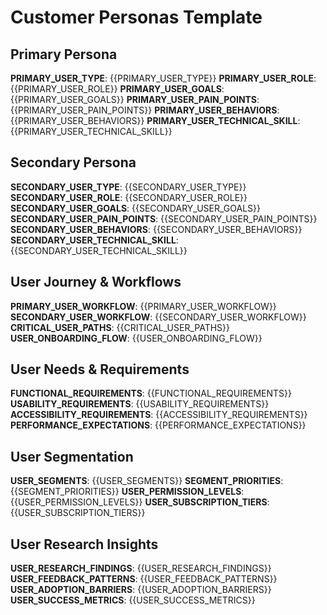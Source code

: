 # Customer Personas Template

## Primary Persona
**PRIMARY_USER_TYPE**: {{PRIMARY_USER_TYPE}}
**PRIMARY_USER_ROLE**: {{PRIMARY_USER_ROLE}}
**PRIMARY_USER_GOALS**: {{PRIMARY_USER_GOALS}}
**PRIMARY_USER_PAIN_POINTS**: {{PRIMARY_USER_PAIN_POINTS}}
**PRIMARY_USER_BEHAVIORS**: {{PRIMARY_USER_BEHAVIORS}}
**PRIMARY_USER_TECHNICAL_SKILL**: {{PRIMARY_USER_TECHNICAL_SKILL}}

## Secondary Persona
**SECONDARY_USER_TYPE**: {{SECONDARY_USER_TYPE}}
**SECONDARY_USER_ROLE**: {{SECONDARY_USER_ROLE}}
**SECONDARY_USER_GOALS**: {{SECONDARY_USER_GOALS}}
**SECONDARY_USER_PAIN_POINTS**: {{SECONDARY_USER_PAIN_POINTS}}
**SECONDARY_USER_BEHAVIORS**: {{SECONDARY_USER_BEHAVIORS}}
**SECONDARY_USER_TECHNICAL_SKILL**: {{SECONDARY_USER_TECHNICAL_SKILL}}

## User Journey & Workflows
**PRIMARY_USER_WORKFLOW**: {{PRIMARY_USER_WORKFLOW}}
**SECONDARY_USER_WORKFLOW**: {{SECONDARY_USER_WORKFLOW}}
**CRITICAL_USER_PATHS**: {{CRITICAL_USER_PATHS}}
**USER_ONBOARDING_FLOW**: {{USER_ONBOARDING_FLOW}}

## User Needs & Requirements
**FUNCTIONAL_REQUIREMENTS**: {{FUNCTIONAL_REQUIREMENTS}}
**USABILITY_REQUIREMENTS**: {{USABILITY_REQUIREMENTS}}
**ACCESSIBILITY_REQUIREMENTS**: {{ACCESSIBILITY_REQUIREMENTS}}
**PERFORMANCE_EXPECTATIONS**: {{PERFORMANCE_EXPECTATIONS}}

## User Segmentation
**USER_SEGMENTS**: {{USER_SEGMENTS}}
**SEGMENT_PRIORITIES**: {{SEGMENT_PRIORITIES}}
**USER_PERMISSION_LEVELS**: {{USER_PERMISSION_LEVELS}}
**USER_SUBSCRIPTION_TIERS**: {{USER_SUBSCRIPTION_TIERS}}

## User Research Insights
**USER_RESEARCH_FINDINGS**: {{USER_RESEARCH_FINDINGS}}
**USER_FEEDBACK_PATTERNS**: {{USER_FEEDBACK_PATTERNS}}
**USER_ADOPTION_BARRIERS**: {{USER_ADOPTION_BARRIERS}}
**USER_SUCCESS_METRICS**: {{USER_SUCCESS_METRICS}}